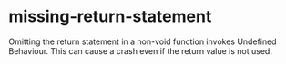 # missing-return-statement 

Omitting the return statement in a non-void function invokes Undefined Behaviour.
This can cause a crash even if the return value is not used.
